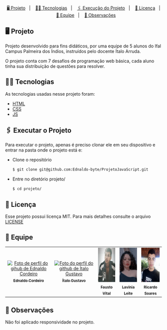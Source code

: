 <p align="center">
      <a href="#-projeto">🖥 Projeto</a>&nbsp;&nbsp;&nbsp;|&nbsp;&nbsp;&nbsp;
      <a href="#-tecnologias">👨‍💻 Tecnologias</a>&nbsp;&nbsp;&nbsp;|&nbsp;&nbsp;&nbsp;
      <a href="#-executar-o-projeto">🖇 Execução do Projeto</a>&nbsp;&nbsp;&nbsp;|&nbsp;&nbsp;&nbsp;
      <a href="#-licença">📃 Licença</a>&nbsp;&nbsp;&nbsp;|&nbsp;&nbsp;&nbsp;
      <a href="#-observações">🤙 Equipe</a>&nbsp;&nbsp;&nbsp;|&nbsp;&nbsp;&nbsp;
      <a href="#-observações">📌 Observações</a>
</p>
  

  ## 🖥 Projeto
  Projeto desenvolvido para fins didáticos,  por uma equipe de 5 alunos do Ifal Campus Palmeira dos Índios, instruídos pelo docente Ítalo Arruda.

  O projeto conta com 7 desafios de programação web básica, cada aluno tinha sua distribuição de questões para resolver.

  ## 👨‍💻 Tecnologias
  As tecnologias usadas nesse projeto foram:
  - [HTML](https://developer.mozilla.org/en-US/docs/Web/HTML)
  - [CSS](https://developer.mozilla.org/en-US/docs/Web/CSS)
  - [JS](https://developer.mozilla.org/en-US/docs/Web/JavaScript)

  ## 🖇 Executar o Projeto
  Para executar o projeto, apenas é preciso clonar ele em seu dispositivo e entrar na pasta onde o projeto está e:

  - Clone o repositório
    
    
      ```bash
      $ git clone git@github.com:Ednaldo-byte/ProjetoJavaScript.git
      ```
      
  - Entre no diretório projeto/

      ```bash
      $ cd projeto/
      ```

      

  ##  📃 Licença
  Esse projeto possui licença MIT. Para mais detalhes consulte o arquivo [LICENSE](LICENSE.md)

  ## 🤙 Equipe
  <table>
  <tr>
    <td align="center">
      <a href="https://github.com/Ednaldo-byte">
        <img src="https://avatars.githubusercontent.com/u/79111900?v=4" width="90px;" height="110px;" alt="Foto de perfil do gihub de Ednaldo Cordeiro"/><br>
        <sub>
          <b>Ednaldo Cordeiro</b>
        </sub>
      </a>
    </td>
    <td align="center">
      <a href="https://github.com/Yta-ux">
        <img src="https://avatars.githubusercontent.com/u/62409856?v=4" width="90px;" height="110px;" alt="Foto do perfil do github de Ítalo Gustavo"/><br>
        <sub>
          <b>Ítalo Gustavo</b>
        </sub>
      </a>
    </td>
    <td align="center">
      <a href="https://github.com/barbosafausto">
        <img src=".github/pic_fausto.jpeg" width="90px;" height="110px;" alt="Foto do Fausto Vital"/><br>
        <sub>
          <b>Fausto Vital</b>
        </sub>
      </a>
    </td>
    <td align="center">
      <a href="https://www.instagram.com/laviis_leite/">
        <img src=".github/pic_lavinia.jpeg" width="90px;" height="110px;" alt="Foto da Lavínia Leite"/><br>
        <sub>
          <b>Lavínia Leite</b>
        </sub>
      </a>
    </td>
    <td align="center">
      <a href="https://www.instagram.com/rick_soars/">
        <img src=".github/pic_ricardo.jpeg" width="90px;" height="110px;" alt="Foto do Ricardo Soares"/><br>
        <sub>
          <b>Ricardo Soares</b>
        </sub>
      </a>
    </td>
  </tr>
</table>

  ## 📌 Observações
  Não foi aplicado responsividade no projeto.
